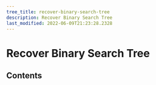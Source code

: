```yaml
---
tree_title: recover-binary-search-tree
description: Recover Binary Search Tree
last_modified: 2022-06-09T21:23:28.2328
---
```


# Recover Binary Search Tree

## Contents
